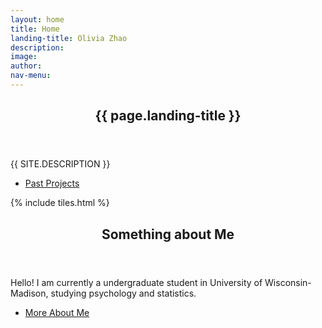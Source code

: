 ```yaml
---
layout: home
title: Home
landing-title: Olivia Zhao
description: 
image: 
author: 
nav-menu: 
---
```


<!-- Banner -->
<section id="banner" class="major">
	<div class="inner">
		<header class="major">
			<h1>{{ page.landing-title }}</h1>
		</header>
		<div class="content">
			<p style="text-transform: uppercase;">{{ site.description }}</p>
			<ul class="actions">
				<li><a href="#one" class="button next scrolly">Past Projects</a></li>
			</ul>
		</div>
	</div>
</section>

<!-- Main -->
<div id="main">

<!-- One -->
{% include tiles.html %}

<!-- Two -->
<section id="two">
	<div class="inner">
		<header class="major">
			<h2>Something about Me</h2>
		</header>
		<p>Hello! I am currently a undergraduate student in University of Wisconsin-Madison, studying psychology and statistics. </p>
		<ul class="actions">
			<li><a href="landing.html" class="button next">More About Me</a></li>
		</ul>
	</div>
</section>

</div>

